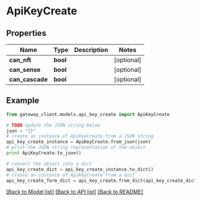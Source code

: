 # ApiKeyCreate


## Properties

Name | Type | Description | Notes
------------ | ------------- | ------------- | -------------
**can_nft** | **bool** |  | [optional] 
**can_sense** | **bool** |  | [optional] 
**can_cascade** | **bool** |  | [optional] 

## Example

```python
from gateway_client.models.api_key_create import ApiKeyCreate

# TODO update the JSON string below
json = "{}"
# create an instance of ApiKeyCreate from a JSON string
api_key_create_instance = ApiKeyCreate.from_json(json)
# print the JSON string representation of the object
print ApiKeyCreate.to_json()

# convert the object into a dict
api_key_create_dict = api_key_create_instance.to_dict()
# create an instance of ApiKeyCreate from a dict
api_key_create_form_dict = api_key_create.from_dict(api_key_create_dict)
```
[[Back to Model list]](../README.md#documentation-for-models) [[Back to API list]](../README.md#documentation-for-api-endpoints) [[Back to README]](../README.md)


